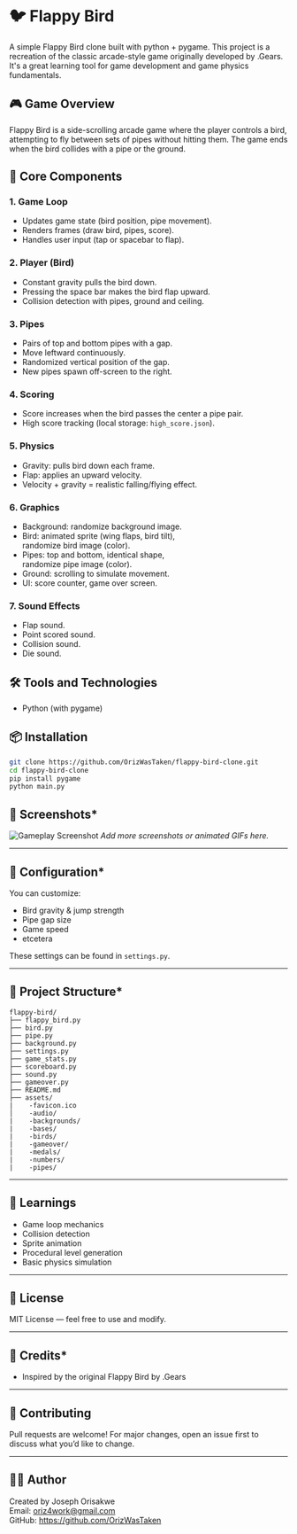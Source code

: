 # 🐦 Flappy Bird

A simple Flappy Bird clone built with python + pygame. This project is a recreation of the classic arcade-style game originally developed by .Gears. It's a great learning tool for game development and game physics fundamentals.

## 🎮 Game Overview

Flappy Bird is a side-scrolling arcade game where the player controls a bird, attempting to fly between sets of pipes without hitting them. The game ends when the bird collides with a pipe or the ground.

## 🧱 Core Components

### 1. Game Loop

- Updates game state (bird position, pipe movement).
- Renders frames (draw bird, pipes, score).
- Handles user input (tap or spacebar to flap).

### 2. Player (Bird)

- Constant gravity pulls the bird down.
- Pressing the space bar makes the bird flap upward.
- Collision detection with pipes, ground and ceiling.

### 3. Pipes

- Pairs of top and bottom pipes with a gap.
- Move leftward continuously.
- Randomized vertical position of the gap.
- New pipes spawn off-screen to the right.

### 4. Scoring

- Score increases when the bird passes the center a pipe pair.
- High score tracking (local storage: `high_score.json`).

### 5. Physics

- Gravity: pulls bird down each frame.
- Flap: applies an upward velocity.
- Velocity + gravity = realistic falling/flying effect.

### 6. Graphics

- Background: randomize background image.
- Bird: animated sprite (wing flaps, bird tilt),\
  randomize bird image (color).
- Pipes: top and bottom, identical shape,\
  randomize pipe image (color).
- Ground: scrolling to simulate movement.
- UI: score counter, game over screen.

### 7. Sound Effects

- Flap sound.
- Point scored sound.
- Collision sound.
- Die sound.

## 🛠️ Tools and Technologies

- Python (with pygame)

## 📦 Installation

```bash
git clone https://github.com/OrizWasTaken/flappy-bird-clone.git
cd flappy-bird-clone
pip install pygame
python main.py
```

## 🎨 Screenshots\*

![Gameplay Screenshot](./screenshots/gameplay.png)
_Add more screenshots or animated GIFs here._

---

## 🔧 Configuration\*

You can customize:

- Bird gravity & jump strength
- Pipe gap size
- Game speed
- etcetera

These settings can be found in `settings.py`.

---

## 📁 Project Structure\*

```
flappy-bird/
├── flappy_bird.py
├── bird.py
├── pipe.py
├── background.py
├── settings.py
├── game_stats.py
├── scoreboard.py
├── sound.py
├── gameover.py
├── README.md
├── assets/
|    -favicon.ico
│    -audio/
|    -backgrounds/
|    -bases/
|    -birds/
|    -gameover/
|    -medals/
|    -numbers/
|    -pipes/
```

---

## 🧠 Learnings

- Game loop mechanics
- Collision detection
- Sprite animation
- Procedural level generation
- Basic physics simulation

---

## 📜 License

MIT License — feel free to use and modify.

---

## 🙏 Credits\*

- Inspired by the original Flappy Bird by .Gears

---

## 🤝 Contributing

Pull requests are welcome! For major changes, open an issue first to discuss what you’d like to change.

---

## 🧑‍💻 Author

Created by Joseph Orisakwe\
Email: oriz4work@gmail.com\
GitHub: https://github.com/OrizWasTaken

